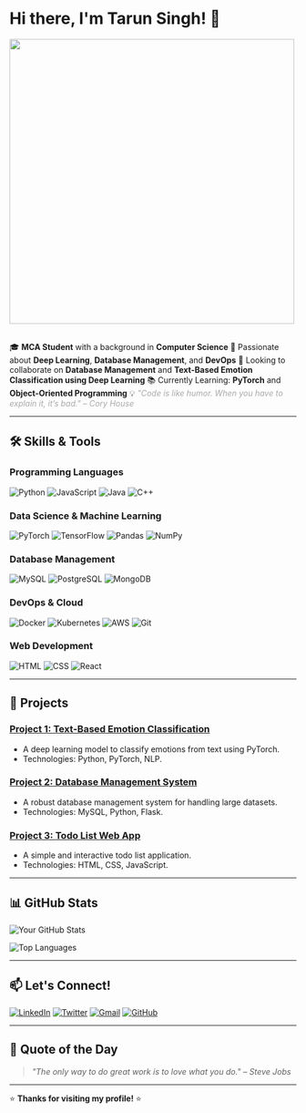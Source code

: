 # Hi there, I'm Tarun Singh! 👋

<img src="https://github.com/Anmol-Baranwal/Cool-GIFs-For-GitHub/assets/74038190/219bcc70-f5dc-466b-9a60-29653d8e8433" width="500">
<br><br>

🎓 **MCA Student** with a background in **Computer Science**
🤖 Passionate about **Deep Learning**, **Database Management**, and **DevOps**
🚀 Looking to collaborate on **Database Management** and **Text-Based Emotion Classification using Deep Learning**
📚 Currently Learning: **PyTorch** and **Object-Oriented Programming**
💡 <span style="color: #A9A9A9; font-style: italic;">"Code is like humor. When you have to explain it, it’s bad." – Cory House</span>

---

## 🛠️ **Skills & Tools**

### Programming Languages
![Python](https://img.shields.io/badge/Python-3776AB?style=for-the-badge&logo=python&logoColor=white)
![JavaScript](https://img.shields.io/badge/JavaScript-F7DF1E?style=for-the-badge&logo=javascript&logoColor=black)
![Java](https://img.shields.io/badge/Java-ED8B00?style=for-the-badge&logo=openjdk&logoColor=white)
![C++](https://img.shields.io/badge/C%2B%2B-00599C?style=for-the-badge&logo=c%2B%2B&logoColor=white)

### Data Science & Machine Learning
![PyTorch](https://img.shields.io/badge/PyTorch-EE4C2C?style=for-the-badge&logo=pytorch&logoColor=white)
![TensorFlow](https://img.shields.io/badge/TensorFlow-FF6F00?style=for-the-badge&logo=tensorflow&logoColor=white)
![Pandas](https://img.shields.io/badge/Pandas-150458?style=for-the-badge&logo=pandas&logoColor=white)
![NumPy](https://img.shields.io/badge/NumPy-013243?style=for-the-badge&logo=numpy&logoColor=white)

### Database Management
![MySQL](https://img.shields.io/badge/MySQL-4479A1?style=for-the-badge&logo=mysql&logoColor=white)
![PostgreSQL](https://img.shields.io/badge/PostgreSQL-336791?style=for-the-badge&logo=postgresql&logoColor=white)
![MongoDB](https://img.shields.io/badge/MongoDB-47A248?style=for-the-badge&logo=mongodb&logoColor=white)

### DevOps & Cloud
![Docker](https://img.shields.io/badge/Docker-2496ED?style=for-the-badge&logo=docker&logoColor=white)
![Kubernetes](https://img.shields.io/badge/Kubernetes-326CE5?style=for-the-badge&logo=kubernetes&logoColor=white)
![AWS](https://img.shields.io/badge/AWS-232F3E?style=for-the-badge&logo=amazon-aws&logoColor=white)
![Git](https://img.shields.io/badge/Git-F05032?style=for-the-badge&logo=git&logoColor=white)

### Web Development
![HTML](https://img.shields.io/badge/HTML-E34F26?style=for-the-badge&logo=html5&logoColor=white)
![CSS](https://img.shields.io/badge/CSS-1572B6?style=for-the-badge&logo=css3&logoColor=white)
![React](https://img.shields.io/badge/React-61DAFB?style=for-the-badge&logo=react&logoColor=black)

---

## 🌟 **Projects**

### [Project 1: Text-Based Emotion Classification](https://github.com/your-username/project-1)
- A deep learning model to classify emotions from text using PyTorch.
- Technologies: Python, PyTorch, NLP.

### [Project 2: Database Management System](https://github.com/your-username/project-2)
- A robust database management system for handling large datasets.
- Technologies: MySQL, Python, Flask.

### [Project 3: Todo List Web App](https://github.com/your-username/todo-list)
- A simple and interactive todo list application.
- Technologies: HTML, CSS, JavaScript.

---

## 📊 **GitHub Stats**

![Your GitHub Stats](https://github-readme-stats.vercel.app/api?username=taruns900&show_icons=true&theme=radical)

![Top Languages](https://github-readme-stats.vercel.app/api/top-langs/?username=taruns900&layout=compact&theme=radical)

---

## 📫 **Let's Connect!**

[![LinkedIn](https://img.shields.io/badge/LinkedIn-0077B5?style=for-the-badge&logo=linkedin&logoColor=white)](https://www.linkedin.com/in/tarunuohyd)
[![Twitter](https://img.shields.io/badge/Twitter-1DA1F2?style=for-the-badge&logo=twitter&logoColor=white)](https://twitter.com/your-twitter)
[![Gmail](https://img.shields.io/badge/Gmail-D14836?style=for-the-badge&logo=gmail&logoColor=white)](mailto:tarunsingh332002@gmail.com)
[![GitHub](https://img.shields.io/badge/GitHub-100000?style=for-the-badge&logo=github&logoColor=white)](https://github.com/taruns900)

---

## 💬 **Quote of the Day**

> *"The only way to do great work is to love what you do." – Steve Jobs*

---

⭐️ **Thanks for visiting my profile!** ⭐️
